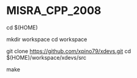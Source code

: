# MISRA_CPP_2008

cd $(HOME) 

mkdir workspace 
cd workspace 

git clone https://github.com/xpino79/xdevs.git 
cd $(HOME)/workspace/xdevs/src 

make 

